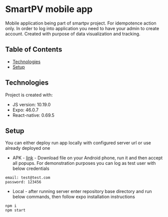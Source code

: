 # SmartPV mobile app

Mobile application being part of smartpv project. For idempotence action only. In order to log into application you need
to have your admin to create account. Created with purpose of data visualization and tracking.

## Table of Contents

- [Technologies](#Technologies)
- [Setup](#Setup)

## Technologies

Project is created with:

* JS version: 10.19.0
* Expo: 46.0.7
* React-native: 0.69.5

## Setup

You can either deploy run app locally with configured server url or use already deployed one

* APK - [link](https://drive.google.com/drive/folders/1EQwq7UcdKaUbRfkwjeoRnVVPK6WPP6-d?usp=sharing) - Download file on your Android phone, run it and then accept all popups. For demonstration purposes you can log as test user with
  below credentials

```
email: test@test.com
password: 123456
```

* Local - after running server enter repository base directory and run below commands, then follow expo installation
  instructions

```
npm i 
npm start
```